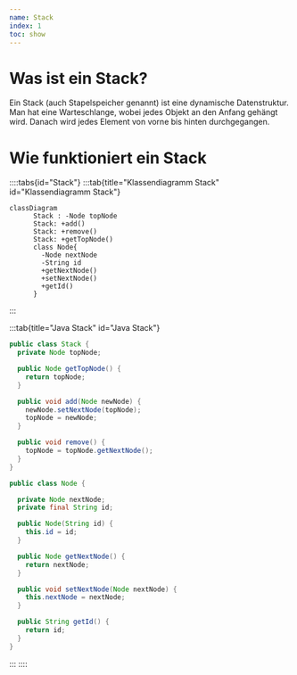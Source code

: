 ```yaml
---
name: Stack
index: 1
toc: show
---
```


# Was ist ein Stack?
Ein Stack (auch Stapelspeicher genannt) ist eine dynamische Datenstruktur. Man hat eine Warteschlange, wobei jedes Objekt an den Anfang gehängt wird. Danach wird jedes Element von vorne bis hinten durchgegangen.

# Wie funktioniert ein Stack


::::tabs{id="Stack"}
:::tab{title="Klassendiagramm Stack" id="Klassendiagramm Stack"}
```mermaid
classDiagram
      Stack : -Node topNode
      Stack: +add()
      Stack: +remove()
      Stack: +getTopNode()
      class Node{
        -Node nextNode
        -String id
        +getNextNode()
        +setNextNode()
        +getId()
      }
```
:::

:::tab{title="Java Stack" id="Java Stack"}
```java
public class Stack {
  private Node topNode;

  public Node getTopNode() {
    return topNode;
  }

  public void add(Node newNode) {
    newNode.setNextNode(topNode);
    topNode = newNode;
  }

  public void remove() {
    topNode = topNode.getNextNode();
  }
}

public class Node {

  private Node nextNode;
  private final String id;

  public Node(String id) {
    this.id = id;
  }

  public Node getNextNode() {
    return nextNode;
  }

  public void setNextNode(Node nextNode) {
    this.nextNode = nextNode;
  }

  public String getId() {
    return id;
  }
}
``` 
:::
::::
